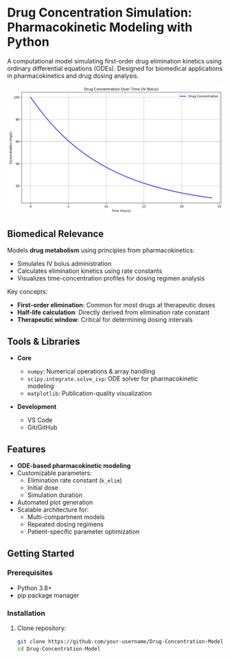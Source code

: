 # Drug Concentration Simulation: Pharmacokinetic Modeling with Python

A computational model simulating first-order drug elimination kinetics using ordinary differential equations (ODEs). Designed for biomedical applications in pharmacokinetics and drug dosing analysis.

![Drug Concentration Plot](outputs/drug_concentration_plot.png)

## Biomedical Relevance
Models **drug metabolism** using principles from pharmacokinetics:
- Simulates IV bolus administration
- Calculates elimination kinetics using rate constants
- Visualizes time-concentration profiles for dosing regimen analysis

Key concepts:
- **First-order elimination**: Common for most drugs at therapeutic doses
- **Half-life calculation**: Directly derived from elimination rate constant
- **Therapeutic window**: Critical for determining dosing intervals

## Tools & Libraries
- **Core**
  - `numpy`: Numerical operations & array handling
  - `scipy.integrate.solve_ivp`: ODE solver for pharmacokinetic modeling
  - `matplotlib`: Publication-quality visualization

- **Development**
  - VS Code
  - Git/GitHub

## Features
- **ODE-based pharmacokinetic modeling**
- Customizable parameters:
  - Elimination rate constant (`k_elim`)
  - Initial dose
  - Simulation duration
- Automated plot generation
- Scalable architecture for:
  - Multi-compartment models
  - Repeated dosing regimens
  - Patient-specific parameter optimization

## Getting Started

### Prerequisites
- Python 3.8+
- pip package manager

### Installation
1. Clone repository:
   ```bash
   git clone https://github.com/your-username/Drug-Concentration-Model.git
   cd Drug-Concentration-Model
   ```